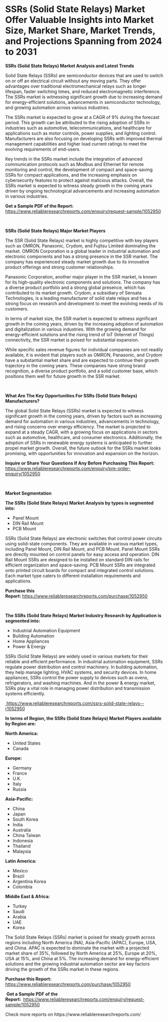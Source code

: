 <p><h1>SSRs (Solid State Relays) Market Offer Valuable Insights into Market Size, Market Share, Market Trends, and Projections Spanning from 2024 to 2031</h1></p><p><strong>SSRs (Solid State Relays) Market Analysis and Latest Trends</strong></p>
<p><p>Solid State Relays (SSRs) are semiconductor devices that are used to switch on or off an electrical circuit without any moving parts. They offer advantages over traditional electromechanical relays such as longer lifespan, faster switching times, and reduced electromagnetic interference. The SSRs market is witnessing significant growth due to increasing demand for energy-efficient solutions, advancements in semiconductor technology, and growing automation across various industries.</p><p>The SSRs market is expected to grow at a CAGR of 9% during the forecast period. This growth can be attributed to the rising adoption of SSRs in industries such as automotive, telecommunications, and healthcare for applications such as motor controls, power supplies, and lighting control. Manufacturers are also focusing on developing SSRs with improved thermal management capabilities and higher load current ratings to meet the evolving requirements of end-users.</p><p>Key trends in the SSRs market include the integration of advanced communication protocols such as Modbus and Ethernet for remote monitoring and control, the development of compact and space-saving SSRs for compact applications, and the increasing emphasis on cybersecurity features to protect against malicious attacks. Overall, the SSRs market is expected to witness steady growth in the coming years driven by ongoing technological advancements and increasing automation in various industries.</p></p>
<p><strong>Get a Sample PDF of the Report:&nbsp;</strong> <a href="https://www.reliableresearchreports.com/enquiry/request-sample/1052950">https://www.reliableresearchreports.com/enquiry/request-sample/1052950</a></p>
<p>&nbsp;</p>
<p><strong>SSRs (Solid State Relays) Major Market Players</strong></p>
<p><p>The SSR (Solid State Relays) market is highly competitive with key players such as OMRON, Panasonic, Crydom, and Fujitsu Limited dominating the market. OMRON Corporation is a global leader in industrial automation and electronic components and has a strong presence in the SSR market. The company has experienced steady market growth due to its innovative product offerings and strong customer relationships.</p><p>Panasonic Corporation, another major player in the SSR market, is known for its high-quality electronic components and solutions. The company has a diverse product portfolio and a strong global presence, which has contributed to its market growth. Crydom, a subsidiary of Sensata Technologies, is a leading manufacturer of solid state relays and has a strong focus on research and development to meet the evolving needs of its customers.</p><p>In terms of market size, the SSR market is expected to witness significant growth in the coming years, driven by the increasing adoption of automation and digitalization in various industries. With the growing demand for energy-efficient solutions and the rising trend of IoT (Internet of Things) connectivity, the SSR market is poised for substantial expansion.</p><p>While specific sales revenue figures for individual companies are not readily available, it is evident that players such as OMRON, Panasonic, and Crydom have a substantial market share and are expected to continue their growth trajectory in the coming years. These companies have strong brand recognition, a diverse product portfolio, and a solid customer base, which positions them well for future growth in the SSR market.</p></p>
<p>&nbsp;</p>
<p><strong>What Are The Key Opportunities For SSRs (Solid State Relays) Manufacturers?</strong></p>
<p><p>The global Solid State Relays (SSRs) market is expected to witness significant growth in the coming years, driven by factors such as increasing demand for automation in various industries, advancements in technology, and rising concerns over energy efficiency. The market is projected to expand at a steady CAGR, with a growing focus on applications in sectors such as automotive, healthcare, and consumer electronics. Additionally, the adoption of SSRs in renewable energy systems is anticipated to further propel market growth. Overall, the future outlook for the SSRs market looks promising, with opportunities for innovation and expansion on the horizon.</p></p>
<p><strong>Inquire or Share Your Questions If Any Before Purchasing This Report:</strong> <a href="https://www.reliableresearchreports.com/enquiry/pre-order-enquiry/1052950">https://www.reliableresearchreports.com/enquiry/pre-order-enquiry/1052950</a></p>
<p>&nbsp;</p>
<p><strong>Market Segmentation</strong></p>
<p><strong>The SSRs (Solid State Relays) Market Analysis by types is segmented into:</strong></p>
<p><ul><li>Panel Mount</li><li>DIN Rail Mount</li><li>PCB Mount</li></ul></p>
<p><p>SSRs (Solid State Relays) are electronic switches that control power circuits using solid-state components. They are available in various market types, including Panel Mount, DIN Rail Mount, and PCB Mount. Panel Mount SSRs are directly mounted on control panels for easy access and operation. DIN Rail Mount SSRs are designed to be installed on standard DIN rails for efficient organization and space-saving. PCB Mount SSRs are integrated onto printed circuit boards for compact and integrated control solutions. Each market type caters to different installation requirements and applications.</p></p>
<p><strong>Purchase this Report:&nbsp;</strong><a href="https://www.reliableresearchreports.com/purchase/1052950">https://www.reliableresearchreports.com/purchase/1052950</a></p>
<p>&nbsp;</p>
<p><strong>The SSRs (Solid State Relays) Market Industry Research by Application is segmented into:</strong></p>
<p><ul><li>Industrial Automation Equipment</li><li>Building Automation</li><li>Home Appliances</li><li>Power & Energy</li></ul></p>
<p><p>SSRs (Solid State Relays) are widely used in various markets for their reliable and efficient performance. In industrial automation equipment, SSRs regulate power distribution and control machinery. In building automation, they help manage lighting, HVAC systems, and security devices. In home appliances, SSRs control the power supply to devices such as ovens, refrigerators, and washing machines. And in the power & energy market, SSRs play a vital role in managing power distribution and transmission systems efficiently.</p></p>
<p><a href="https://www.reliableresearchreports.com/ssrs-solid-state-relays--r1052950">&nbsp;https://www.reliableresearchreports.com/ssrs-solid-state-relays--r1052950</a></p>
<p><strong>In terms of Region, the SSRs (Solid State Relays) Market Players available by Region are:</strong></p>
<p>
    <p> <strong> North America: </strong>
        <ul>
            <li>United States</li>
            <li>Canada</li>
        </ul>
        </p> 
    <p> <strong> Europe: </strong>
        <ul>
            <li>Germany</li>
            <li>France</li>
            <li>U.K.</li>
            <li>Italy</li>
            <li>Russia</li>
        </ul>
        </p> 
    <p> <strong> Asia-Pacific: </strong>
        <ul>
            <li>China</li>
            <li>Japan</li>
            <li>South Korea</li>
            <li>India</li>
            <li>Australia</li>
            <li>China Taiwan</li>
            <li>Indonesia</li>
            <li>Thailand</li>
            <li>Malaysia</li>
        </ul>
        </p> 
    <p> <strong> Latin America: </strong>
        <ul>
            <li>Mexico</li>
            <li>Brazil</li>
            <li>Argentina Korea</li>
            <li>Colombia</li>
        </ul>
        </p> 
    <p> <strong> Middle East & Africa: </strong>
        <ul>
            <li>Turkey</li>
            <li>Saudi</li>
            <li>Arabia</li>
            <li>UAE</li>
            <li>Korea</li>
        </ul>
    </p>
    </p>
<p><p>The Solid State Relays (SSRs) market is poised for steady growth across regions including North America (NA), Asia-Pacific (APAC), Europe, USA, and China. APAC is expected to dominate the market with a projected market share of 35%, followed by North America at 25%, Europe at 20%, USA at 15%, and China at 5%. The increasing demand for energy-efficient solutions and the growing industrial automation sector are key factors driving the growth of the SSRs market in these regions.</p></p>
<p><strong>Purchase this Report: </strong><a href="https://www.reliableresearchreports.com/purchase/1052950">https://www.reliableresearchreports.com/purchase/1052950</a></p>
<p>&nbsp;<strong>Get a Sample PDF of the Report:&nbsp;&nbsp;</strong><a href="https://www.reliableresearchreports.com/enquiry/request-sample/1052950">https://www.reliableresearchreports.com/enquiry/request-sample/1052950</a></p>
<p><strong></strong></p>
<p>Check more reports on https://www.reliableresearchreports.com/</p>